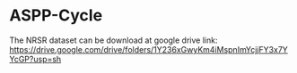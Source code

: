 # ASPP-Cycle
The NRSR dataset can be download at google drive link: https://drive.google.com/drive/folders/1Y236xGwyKm4iMspnImYcjjFY3x7YYcGP?usp=sh
